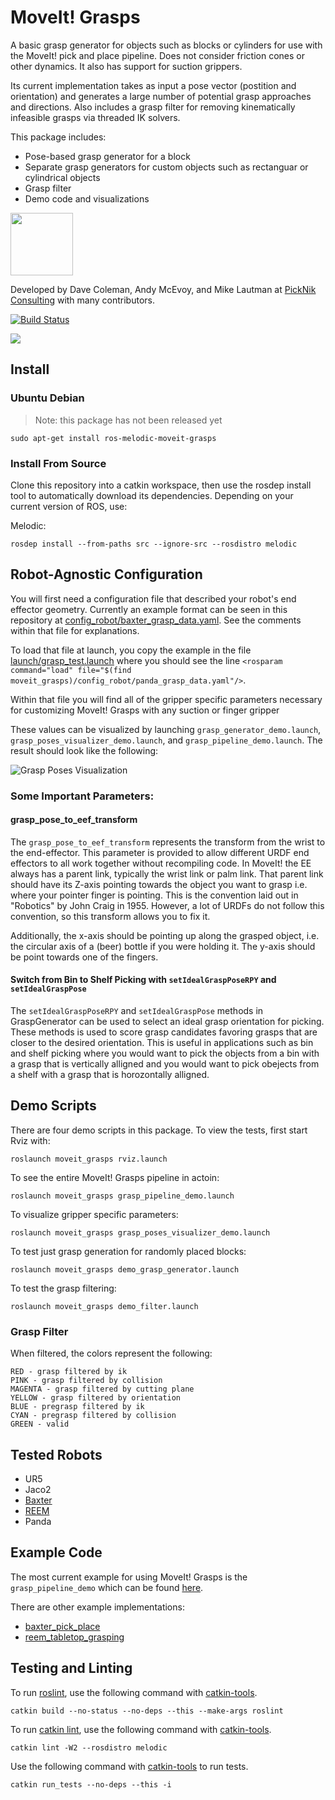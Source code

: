# MoveIt! Grasps

A basic grasp generator for objects such as blocks or cylinders for use with the MoveIt! pick and place pipeline. Does not consider friction cones or other dynamics. It also has support for suction grippers.

Its current implementation takes as input a pose vector (postition and orientation) and generates a large number of potential grasp approaches and directions. Also includes a grasp filter for removing kinematically infeasible grasps via threaded IK solvers.

This package includes:

 - Pose-based grasp generator for a block
 - Separate grasp generators for custom objects such as rectanguar or cylindrical objects
 - Grasp filter
 - Demo code and visualizations

<img src="https://picknik.ai/images/logo.jpg" width="100">

Developed by Dave Coleman, Andy McEvoy, and Mike Lautman at [PickNik Consulting](http://picknik.ai/) with many contributors.

[![Build Status](https://travis-ci.org/ros-planning/moveit_grasps.svg?branch=melodic-devel)](https://travis-ci.org/ros-planning/moveit_grasps)

<img src="https://raw.githubusercontent.com/ros-planning/moveit_grasps/melodic-devel/resources/demo.png" />

## Install

### Ubuntu Debian

> Note: this package has not been released yet

```
sudo apt-get install ros-melodic-moveit-grasps
```

### Install From Source

Clone this repository into a catkin workspace, then use the rosdep install tool to automatically download its dependencies. Depending on your current version of ROS, use:

Melodic:
```
rosdep install --from-paths src --ignore-src --rosdistro melodic
```

## Robot-Agnostic Configuration

You will first need a configuration file that described your robot's end effector geometry. Currently an example format can be seen in this repository at [config_robot/baxter_grasp_data.yaml](https://github.com/ros-planning/moveit_grasps/blob/melodic-devel/config_robot/baxter_grasp_data.yaml). See the comments within that file for explanations.

To load that file at launch, you copy the example in the file [launch/grasp_test.launch](https://github.com/ros-planning/moveit_grasps/blob/melodic-devel/launch/load_panda.launch) where you should see the line ``<rosparam command="load" file="$(find moveit_grasps)/config_robot/panda_grasp_data.yaml"/>``.

Within that file you will find all of the gripper specific parameters necessary for customizing MoveIt! Grasps with any suction or finger gripper

These values can be visualized by launching `grasp_generator_demo.launch`, `grasp_poses_visualizer_demo.launch`, and `grasp_pipeline_demo.launch`.
The result should look like the following:

![Grasp Poses Visualization](https://raw.githubusercontent.com/ros-planning/moveit_grasps/melodic-devel/resources/moveit_grasps_poses.jpeg)

### Some Important Parameters:

#### grasp_pose_to_eef_transform

The `grasp_pose_to_eef_transform` represents the transform from the wrist to the end-effector. This parameter is provided to allow different URDF end effectors to all work together without recompiling code. In MoveIt! the EE always has a parent link, typically the wrist link or palm link. That parent link should have its Z-axis pointing towards the object you want to grasp i.e. where your pointer finger is pointing. This is the convention laid out in "Robotics" by John Craig in 1955. However, a lot of URDFs do not follow this convention, so this transform allows you to fix it.

Additionally, the x-axis should be pointing up along the grasped object, i.e. the circular axis of a (beer) bottle if you were holding it. The y-axis should be point towards one of the fingers.

#### Switch from Bin to Shelf Picking with ``setIdealGraspPoseRPY`` and ``setIdealGraspPose``

The ``setIdealGraspPoseRPY`` and ``setIdealGraspPose`` methods in GraspGenerator can be used to select an ideal grasp orientation for picking. These methods is used to score grasp candidates favoring grasps that are closer to the desired orientation. This is useful in applications such as bin and shelf picking where you would want to pick the objects from a bin with a grasp that is vertically alligned and you would want to pick obejects from a shelf with a grasp that is horozontally alligned.

## Demo Scripts

There are four demo scripts in this package. To view the tests, first start Rviz with:

    roslaunch moveit_grasps rviz.launch

To see the entire MoveIt! Grasps pipeline in actoin:

    roslaunch moveit_grasps grasp_pipeline_demo.launch

To visualize gripper specific parameters:

    roslaunch moveit_grasps grasp_poses_visualizer_demo.launch

To test just grasp generation for randomly placed blocks:

    roslaunch moveit_grasps demo_grasp_generator.launch

To test the grasp filtering:

    roslaunch moveit_grasps demo_filter.launch

### Grasp Filter

When filtered, the colors represent the following:

    RED - grasp filtered by ik
    PINK - grasp filtered by collision
    MAGENTA - grasp filtered by cutting plane
    YELLOW - grasp filtered by orientation
    BLUE - pregrasp filtered by ik
    CYAN - pregrasp filtered by collision
    GREEN - valid

## Tested Robots

 - UR5
 - Jaco2
 - [Baxter](https://github.com/davetcoleman/baxter_cpp)
 - [REEM](http://wiki.ros.org/Robots/REEM)
 - Panda

## Example Code

The most current example for using MoveIt! Grasps is the `grasp_pipeline_demo` which can be found [here](https://github.com/ros-planning/moveit_grasps/melodic-devel/src/grasp_pipeline_demo.cpp).

There are other example implementations:

 - [baxter_pick_place](https://github.com/davetcoleman/baxter_cpp/tree/melodic-devel/baxter_pick_place)
 - [reem_tabletop_grasping](https://github.com/pal-robotics/reem_tabletop_grasping)

## Testing and Linting

To run [roslint](http://wiki.ros.org/roslint), use the following command with [catkin-tools](https://catkin-tools.readthedocs.org/).

    catkin build --no-status --no-deps --this --make-args roslint

To run [catkin lint](https://pypi.python.org/pypi/catkin_lint), use the following command with [catkin-tools](https://catkin-tools.readthedocs.org/).

    catkin lint -W2 --rosdistro melodic

Use the following command with [catkin-tools](https://catkin-tools.readthedocs.org/) to run tests.

    catkin run_tests --no-deps --this -i

